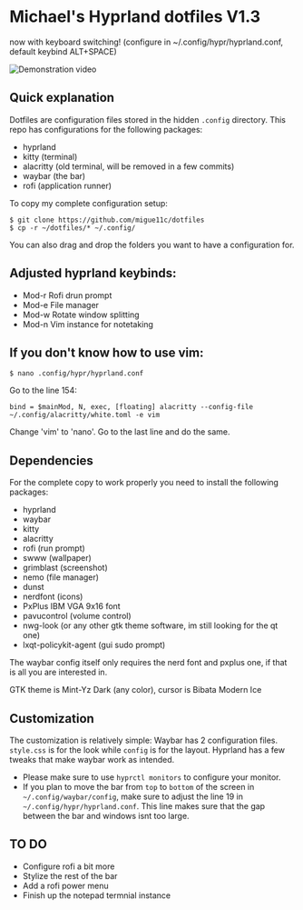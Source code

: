# Michael's Hyprland dotfiles V1.3
now with keyboard switching!
(configure in ~/.config/hypr/hyprland.conf, default keybind ALT+SPACE)

![Demonstration video](https://github.com/migue11c/dotfiles/assets/166963681/a8ffcd59-c312-4d10-8371-ebb37503ac2d)

## Quick explanation

Dotfiles are configuration files stored in the hidden `.config` directory.
This repo has configurations for the following packages:

- hyprland
- kitty (terminal)
- alacritty (old terminal, will be removed in a few commits)
- waybar (the bar)
- rofi (application runner)

To copy my complete configuration setup:

```
$ git clone https://github.com/migue11c/dotfiles
$ cp -r ~/dotfiles/* ~/.config/
```

You can also drag and drop the folders you want to have a configuration for.

## Adjusted hyprland keybinds:

- Mod-r Rofi drun prompt
- Mod-e File manager
- Mod-w Rotate window splitting
- Mod-n Vim instance for notetaking

## If you don't know how to use vim:
```
$ nano .config/hypr/hyprland.conf

```
Go to the line 154:
```
bind = $mainMod, N, exec, [floating] alacritty --config-file ~/.config/alacritty/white.toml -e vim
```
Change 'vim' to 'nano'.
Go to the last line and do the same.


## Dependencies
For the complete copy to work properly you need to install the following packages:

- hyprland
- waybar
- kitty
- alacritty
- rofi (run prompt)
- swww (wallpaper)
- grimblast (screenshot)
- nemo (file manager)
- dunst
- nerdfont (icons)
- PxPlus IBM VGA 9x16 font
- pavucontrol (volume control)
- nwg-look (or any other gtk theme software, im still looking for the qt one)
- lxqt-policykit-agent (gui sudo prompt)

The waybar config itself only requires the nerd font and pxplus one, if that is all you are interested in.

GTK theme is Mint-Yz Dark (any color), cursor is Bibata Modern Ice

## Customization

The customization is relatively simple:
Waybar has 2 configuration files. `style.css` is for the look while `config` is for the layout.
Hyprland has a few tweaks that make waybar work as intended.
- Please make sure to use `hyprctl monitors` to configure your monitor.
- If you plan to move the bar from `top` to `bottom` of the screen in `~/.config/waybar/config`, make sure to adjust the line 19 in `~/.config/hypr/hyprland.conf`. This line makes sure that the gap between the bar and windows isnt too large.

## TO DO

- Configure rofi a bit more
- Stylize the rest of the bar
- Add a rofi power menu
- Finish up the notepad termnial instance

